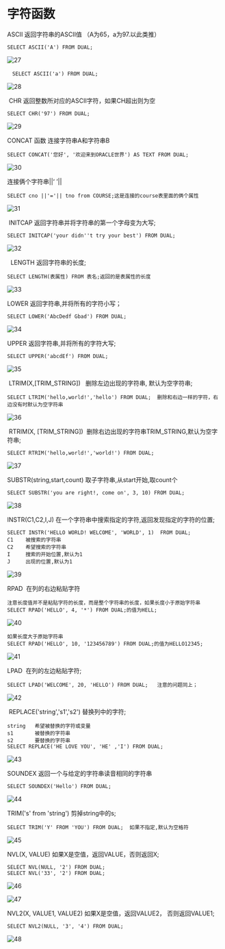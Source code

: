 
字符函数
===============

ASCII    返回字符串的ASCII值 （A为65，a为97.以此类推）

```
SELECT ASCII('A') FROM DUAL;
```

![27](C:\Users\123\Desktop\图片啊\27.png)

```
　SELECT ASCII('a') FROM DUAL;
```

![28](C:\Users\123\Desktop\图片啊\28.png)

 CHR      返回整数所对应的ASCII字符，如果CH超出则为空

```
SELECT CHR('97') FROM DUAL;
```

![29](C:\Users\123\Desktop\图片啊\29.png)

CONCAT 函数    连接字符串A和字符串B

```
SELECT CONCAT('您好', '欢迎来到ORACLE世界') AS TEXT FROM DUAL;
```

![30](C:\Users\123\Desktop\图片啊\30.png)

连接俩个字符串||‘    ’||

```
SELECT cno ||'='|| tno from COURSE;这是连接的course表里面的俩个属性
```

![31](C:\Users\123\Desktop\图片啊\31.png)

​	INITCAP      返回字符串并将字符串的第一个字母变为大写;

```
SELECT INITCAP('your didn''t try your best') FROM DUAL;
```

![32](C:\Users\123\Desktop\图片啊\32.png)

  LENGTH    返回字符串的长度;

```
SELECT LENGTH(表属性) FROM 表名;返回的是表属性的长度
```

![33](C:\Users\123\Desktop\图片啊\33.png)

LOWER    返回字符串,并将所有的字符小写；

```
SELECT LOWER('AbcDedf Gbad') FROM DUAL;
```

![34](C:\Users\123\Desktop\图片啊\34.png)

UPPER    返回字符串,并将所有的字符大写;

```
SELECT UPPER('abcdEf') FROM DUAL;
```

![35](C:\Users\123\Desktop\图片啊\35.png)

 LTRIM(X,[TRIM_STRING])        删除左边出现的字符串, 默认为空字符串;

```
SELECT LTRIM('hello,world!','hello') FROM DUAL;  删除和右边一样的字符，右边没有时默认为空字符串
```

![36](C:\Users\123\Desktop\图片啊\36.png)

 RTRIM(X, [TRIM_STRING])      删除右边出现的字符串TRIM_STRING,默认为空字符串;

```
SELECT RTRIM('hello,world!','world!') FROM DUAL;
```

![37](C:\Users\123\Desktop\图片啊\37.png)

SUBSTR(string,start,count)      取子字符串,从start开始,取count个

```
SELECT SUBSTR('you are right!, come on', 3, 10) FROM DUAL;
```



![38](C:\Users\123\Desktop\图片啊\38.png)

INSTR(C1,C2,I,J)     在一个字符串中搜索指定的字符,返回发现指定的字符的位置;

```
SELECT INSTR('HELLO WORLD! WELCOME', 'WORLD', 1)  FROM DUAL;
C1    被搜索的字符串
C2    希望搜索的字符串
I     搜索的开始位置,默认为1
J     出现的位置,默认为1
```

![39](C:\Users\123\Desktop\图片啊\39.png)

RPAD     在列的右边粘贴字符

```
注意长度值并不是粘贴字符的长度，而是整个字符串的长度，如果长度小于原始字符串
SELECT RPAD('HELLO', 4, '*') FROM DUAL;的值为HELL;
```

![40](C:\Users\123\Desktop\图片啊\40.png)

```
如果长度大于原始字符串 
SELECT RPAD('HELLO', 10, '123456789') FROM DUAL;的值为HELLO12345;
```

![41](C:\Users\123\Desktop\图片啊\41.png)

LPAD  在列的左边粘贴字符;

```
SELECT LPAD('WELCOME', 20, 'HELLO') FROM DUAL;   注意的问题同上；
```

![42](C:\Users\123\Desktop\图片啊\42.png)

 REPLACE('string','s1','s2')     替换列中的字符;

```
string   希望被替换的字符或变量 
s1       被替换的字符串
s2       要替换的字符串
SELECT REPLACE('HE LOVE YOU', 'HE' ,'I') FROM DUAL;
```

![43](C:\Users\123\Desktop\图片啊\43.png)

SOUNDEX     返回一个与给定的字符串读音相同的字符串

```
SELECT SOUNDEX('Hello') FROM DUAL;
```

![44](C:\Users\123\Desktop\图片啊\44.png)

TRIM('s' from 'string')    剪掉string中的s;

```
SELECT TRIM('Y' FROM 'YOU') FROM DUAL;  如果不指定,默认为空格符
```

![45](C:\Users\123\Desktop\图片啊\45.png)

NVL(X, VALUE)     如果X是空值，返回VALUE，否则返回X;

```
SELECT NVL(NULL, '2') FROM DUAL;
SELECT NVL('33', '2') FROM DUAL;
```

![46](C:\Users\123\Desktop\图片啊\46.png)

![47](C:\Users\123\Desktop\图片啊\47.png)

NVL2(X, VALUE1, VALUE2)   如果X是空值，返回VALUE2， 否则返回VALUE1;

```
SELECT NVL2(NULL, '3', '4') FROM DUAL;
```

![48](C:\Users\123\Desktop\图片啊\48.png)



